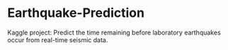 # Earthquake-Prediction
Kaggle project: Predict the time remaining before laboratory earthquakes occur from real-time seismic data. 
